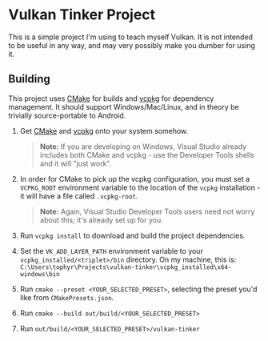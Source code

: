 # Vulkan Tinker Project

This is a simple project I'm using to teach myself Vulkan. It is not intended to be useful in any way, and may very possibly make you dumber for using it.

## Building

This project uses [CMake](https://cmake.org/download/) for builds and [vcpkg](https://github.com/microsoft/vcpkg) for dependency management. It should support Windows/Mac/Linux, and in theory be trivially source-portable to Android.

1. Get [CMake](https://cmake.org/download/) and [vcpkg](https://github.com/microsoft/vcpkg) onto your system somehow.
   > **Note:** If you are developing on Windows, Visual Studio already includes both CMake and vcpkg - use the Developer Tools shells and it will "just work".
2. In order for CMake to pick up the vcpkg configuration, you must set a `VCPKG_ROOT` environment variable to the location of the `vcpkg` installation - it will have a file called `.vcpkg-root`.
   > **Note:** Again, Visual Studio Developer Tools users need not worry about this; it's already set up for you.
3. Run `vcpkg install` to download and build the project dependencies.
4. Set the `VK_ADD_LAYER_PATH` environment variable to your `vcpkg_installed/<triplet>/bin` directory. On my machine, this is:
   ```C:\Users\tophyr\Projects\vulkan-tinker\vcpkg_installed\x64-windows\bin```
   
5. Run `cmake --preset <YOUR_SELECTED_PRESET>`, selecting the preset you'd like from `CMakePresets.json`.
6. Run `cmake --build out/build/<YOUR_SELECTED_PRESET>`
7. Run `out/build/<YOUR_SELECTED_PRESET>/vulkan-tinker`